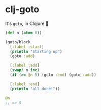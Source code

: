 # clj-goto

It's `goto`, in Clojure :tada:

``` clojure
(def n (atom 0))

(goto/block
  [:label :start]
  (println "Starting up")
  (goto :add)

  [:label :add]
  (swap! n inc)
  (if (>= @n 5) (goto :end) (goto :add))

  [:label :end]
  (println "all done!"))

@n
;; => 5
```
